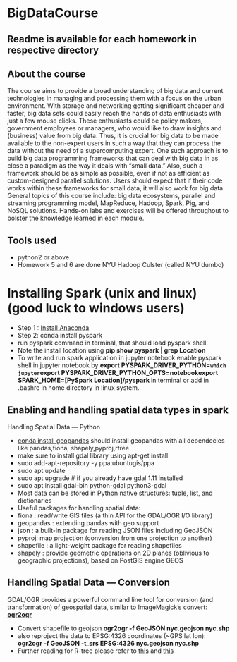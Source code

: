 # BigDataCourse
## Readme is available for each homework in respective directory
## About the course
The course aims to provide a broad understanding of big data and current technologies in managing and processing them with a focus on the urban environment.  With storage and networking getting significant cheaper and faster, big data sets could easily reach the hands of data enthusiasts with just a few mouse clicks. These enthusiasts could be policy makers, government employees or managers, who would like to draw insights and (business) value from big data. Thus, it is crucial for big data to be made available to the non-expert users in such a way that they can process the data without the need of a supercomputing expert. One such approach is to build big data programming frameworks that can deal with big data in as close a paradigm as the way it deals with “small data.” Also, such a framework should be as simple as possible, even if not as efficient as custom-designed parallel solutions. Users should expect that if their code works within these frameworks for small data, it will also work for big data. General topics of this course include: big data ecosystems, parallel and streaming programming model, MapReduce, Hadoop, Spark, Pig, and NoSQL solutions. Hands-on labs and exercises will be offered throughout to bolster the knowledge learned in each module.

## Tools used
- python2 or above
- Homework 5 and 6 are done NYU Hadoop Culster (called NYU dumbo)
# Installing Spark (unix and linux) (good luck to windows users)
- Step 1 : [Install Anaconda](https://www.anaconda.com/distribution/#download-section)
- Step 2: conda install pyspark
- run pyspark command in terminal, that should load pyspark shell.
- Note the install location using <b>pip show pyspark | grep Location</b>
- To write and run spark application in jupyter notebook enable pyspark shell in jupyter notebook
 by <b>export PYSPARK_DRIVER_PYTHON=`which jupyter`export PYSPARK_DRIVER_PYTHON_OPTS=notebookexport SPARK_HOME=[PySpark Location]/pyspark </b> in terminal or add in .bashrc in home directory in linux system.
 
## Enabling and handling  spatial data types in spark
Handling Spatial Data — Python
- [conda install geopandas](http://geopandas.org/install.html) should install geopandas with all dependecies like pandas,fiona,    shapely,pyproj,rtree
- make sure to install gdal library using apt-get install 
- sudo add-apt-repository -y ppa:ubuntugis/ppa
- sudo apt update 
- sudo apt upgrade # if you already have gdal 1.11 installed 
- sudo apt install gdal-bin python-gdal python3-gdal
- Most data can be stored in Python native structures: tuple, list, and dictionaries
- Useful packages for handling spatial data:
- fiona : read/write GIS files (a thin API for the GDAL/OGR I/O library)
- geopandas : extending pandas with geo support
- json : a built-in package for reading JSON files including GeoJSON
- pyproj: map projection (conversion from one projection to another)
- shapefile : a light-weight package for reading shapefiles
- shapely : provide geometric operations on 2D planes (oblivious to geographic projections), based on PostGIS engine GEOS

## Handling Spatial Data — Conversion
GDAL/OGR provides a powerful command line tool for conversion (and transformation) of geospatial data, similar to ImageMagick’s convert: [<b>ogr2ogr</b>](https://trac.osgeo.org/gdal/wiki/DownloadingGdalBinaries)
- Convert shapefile to geojson <b> ogr2ogr -f GeoJSON nyc.geojson nyc.shp </b>
- also reproject the data to EPSG:4326 coordinates (~GPS lat lon): <b>ogr2ogr -f GeoJSON -t_srs EPSG:4326 nyc.geojson nyc.shp</b>
- Further reading for R-tree please refer to [this](https://geoffboeing.com/2016/10/r-tree-spatial-index-python/) and [this](http://toblerity.org/rtree/tutorial.html)
